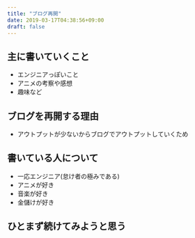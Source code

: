 ```yaml
---
title: "ブログ再開"
date: 2019-03-17T04:38:56+09:00
draft: false
---
```


## 主に書いていくこと

- エンジニアっぽいこと
- アニメの考察や感想
- 趣味など

## ブログを再開する理由

- アウトプットが少ないからブログでアウトプットしていくため

## 書いている人について

- 一応エンジニア(怠け者の極みである)
- アニメが好き
- 音楽が好き
- 金儲けが好き

## ひとまず続けてみようと思う
